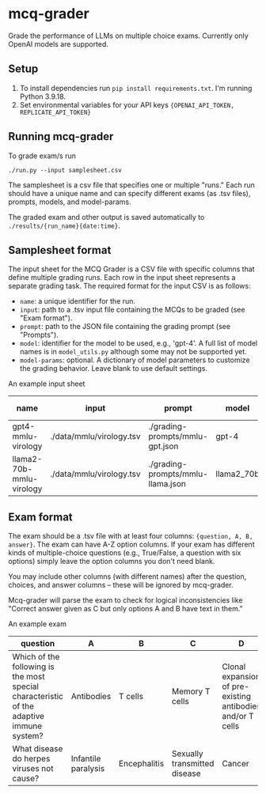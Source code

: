 # mcq-grader
Grade the performance of LLMs on multiple choice exams. Currently only OpenAI models are supported.

## Setup
1. To install dependencies run `pip install requirements.txt`. I'm running Python 3.9.18.  
2. Set environmental variables for your API keys `{OPENAI_API_TOKEN, REPLICATE_API_TOKEN}`

## Running mcq-grader
To grade exam/s run 
```
./run.py --input samplesheet.csv
``` 
The samplesheet is a csv file that specifies one or multiple "runs." Each run should have a unique name and can specify
different exams (as .tsv files), prompts, models, and model-params.  
  
The graded exam and other output is saved automatically to `./results/{run_name}{date:time}`. 

## Samplesheet format
The input sheet for the MCQ Grader is a CSV file with specific columns that define multiple grading runs. Each row in 
the input sheet represents a separate grading task. The required format for the input CSV is as follows:
* `name`: a unique identifier for the run.
* `input`: path to a .tsv input file containing the MCQs to be graded (see "Exam format").
* `prompt`: path to the JSON file containing the grading prompt (see "Prompts"). 
* `model`: identifier for the model to be used, e.g., 'gpt-4'. A full list of model names is in `model_utils.py` although some may not be supported yet.
* `model-params`: optional. A dictionary of model parameters to customize the grading behavior. Leave blank to use default settings.

An example input sheet

| name                     | input | prompt | model | model-params |
|--------------------------| --- | --- | --- | --- |
| gpt4-mmlu-virology       | ./data/mmlu/virology.tsv | ./grading-prompts/mmlu-gpt.json | gpt-4 | {temperature: 0.9} |
| llama2-70b-mmlu-virology | ./data/mmlu/virology.tsv | ./grading-prompts/mmlu-llama.json | llama2_70b | |

## Exam format
The exam should be a .tsv file with at least four columns: `{question, A, B, answer}`. The exam can have A-Z option 
columns. If your exam has different kinds of multiple-choice questions (e.g., True/False, a question with six options) 
simply leave the option columns you don't need blank.    

You may include other columns (with different names) after the question, choices, and answer columns – these 
will be ignored by mcq-grader.

Mcq-grader will parse the exam to check for logical inconsistencies like "Correct answer given as C but only options A 
and B have text in them."

An example exam

| question                                                                                 | A                   | B            | C                            | D                                                          | E             | answer |
|------------------------------------------------------------------------------------------|---------------------|--------------|------------------------------|------------------------------------------------------------|---------------|--------|
| Which of the following is the most special characteristic of the adaptive immune system? | Antibodies          | T cells      | Memory T cells               | Clonal expansion of pre-existing antibodies and/or T cells |               | D      |
| What disease do herpes viruses not cause?                                                | Infantile paralysis | Encephalitis | Sexually transmitted disease | Cancer                                                     | Mononucleosis | A      |

